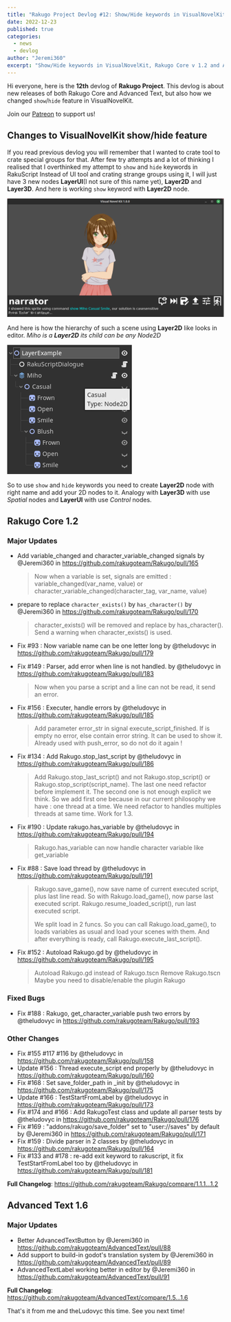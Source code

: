 ```yaml
---
title: "Rakugo Project Devlog #12: Show/Hide keywords in VisualNovelKit, Rakugo Core v 1.2 and Advanced Text v 1.6"
date: 2022-12-23
published: true
categories:
  - news
  - devlog
author: "Jeremi360"
excerpt: "Show/Hide keywords in VisualNovelKit, Rakugo Core v 1.2 and Advanced Text v 1.6"
---
```


Hi everyone, here is the **12th** devlog of **Rakugo Project**.
This devlog is about new releases of both Rakugo Core and Advanced Text, 
but also how we changed `show`/`hide` feature in VisualNovelKit.

Join our [Patreon](https://www.patreon.com/rakguoteam) to support us!

## Changes to VisualNovelKit show/hide feature

If you read previous devlog you will remember that I wanted to crate tool to crate special groups for that.
After few try attempts and a lot of thinking I realised that I overthinked my attempt to `show` and `hide` keywords in RakuScript
Instead of UI tool and crating strange groups using it, I will just have 3 new nodes **LayerUI**(I not sure of this name yet), **Layer2D** and **Layer3D**.
And here is working `show` keyword with **Layer2D** node.

![](/images/devlog/12/show.png)

And here is how the hierarchy of such a scene using **Layer2D** like looks in editor.
*Miho is a **Layer2D** its child can be any Node2D*

![](/images/devlog/12/layers_hierarchy.png)

So to use `show` and `hide` keywords you need to create **Layer2D**  node with right name and add your 2D nodes to it.
Analogy with **Layer3D** with use *Spatial* nodes and **LayerUI** with use *Control* nodes.

## Rakugo Core 1.2

### Major Updates

* Add variable_changed and character_variable_changed signals by @Jeremi360 in https://github.com/rakugoteam/Rakugo/pull/165
  
  > Now when a variable is set, signals are emitted :
  > variable_changed(var_name, value) or
  > character_variable_changed(character_tag, var_name, value)

* prepare to replace `character_exists()` by `has_character()` by @Jeremi360 in https://github.com/rakugoteam/Rakugo/pull/170
  
  > character_exists() will be removed and replace by has_character(). Send a warning when character_exists() is used.

* Fix #93 : Now variable name can be one letter long by @theludovyc in https://github.com/rakugoteam/Rakugo/pull/179

* Fix #149 : Parser, add error when line is not handled. by @theludovyc in https://github.com/rakugoteam/Rakugo/pull/183
  
  > Now when you parse a script and a line can not be read, it send an error.

* Fix #156 : Executer, handle errors by @theludovyc in https://github.com/rakugoteam/Rakugo/pull/185
  
  > Add parameter error_str in signal execute_script_finished. If is empty no error, else contain error string. It can be used to show it. Already used with push_error, so do not do it again !

* Fix #134 : Add Rakugo.stop_last_script by @theludovyc in https://github.com/rakugoteam/Rakugo/pull/186
  
  > Add Rakugo.stop_last_script() and not Rakugo.stop_script() or Rakugo.stop_script(script_name).
  > The last one need refactor before implement it. The second one is not enough explicit we think.
  > So we add first one because in our current philosophy we have : one thread at a time.
  > We need refactor to handles multiples threads at same time. Work for 1.3.

* Fix #190 : Update rakugo.has_variable by @theludovyc in https://github.com/rakugoteam/Rakugo/pull/194
  
  > Rakugo.has_variable can now handle character variable like get_variable

* Fix #88 : Save load thread by @theludovyc in https://github.com/rakugoteam/Rakugo/pull/191
  
  > Rakugo.save_game(), now save name of current executed script, plus last line read. So with
  > Rakugo.load_game(), now parse last executed script.
  > Rakugo.resume_loaded_script(), run last executed script.
  > 
  > We split load in 2 funcs. So you can call Rakugo.load_game(), to loads variables as usual and load your scenes with them. And after everything is ready, call Rakugo.execute_last_script().

* Fix #152 : Autoload Rakugo.gd by @theludovyc in https://github.com/rakugoteam/Rakugo/pull/195
  
  > Autoload Rakugo.gd instead of Rakugo.tscn
  > Remove Rakugo.tscn
  > Maybe you need to disable/enable the plugin Rakugo

### Fixed Bugs

* Fix #188 : Rakugo, get_character_variable push two errors by @theludovyc in https://github.com/rakugoteam/Rakugo/pull/193

### Other Changes

* Fix #155 #117 #116 by @theludovyc in https://github.com/rakugoteam/Rakugo/pull/158
* Update #156 : Thread execute_script end properly by @theludovyc in https://github.com/rakugoteam/Rakugo/pull/160
* Fix #168 : Set save_folder_path in _init by @theludovyc in https://github.com/rakugoteam/Rakugo/pull/175
* Update #166 : TestStartFromLabel by @theludovyc in https://github.com/rakugoteam/Rakugo/pull/173
* Fix #174 and #166 : Add RakugoTest class and update all parser tests by @theludovyc in https://github.com/rakugoteam/Rakugo/pull/176
* Fix #169 : "addons/rakugo/save_folder" set to "user://saves" by default by @Jeremi360 in https://github.com/rakugoteam/Rakugo/pull/171
* Fix #159 : Divide parser in 2 classes by @theludovyc in https://github.com/rakugoteam/Rakugo/pull/164
* Fix #133 and #178 : re-add exit keyword to rakuscript, it fix TestStartFromLabel too by @theludovyc in https://github.com/rakugoteam/Rakugo/pull/181

**Full Changelog**: https://github.com/rakugoteam/Rakugo/compare/1.1.1...1.2

## Advanced Text 1.6

### Major Updates
* Better AdvancedTextButton by @Jeremi360 in https://github.com/rakugoteam/AdvancedText/pull/88
* Add support to  build-in godot's translation system by @Jeremi360 in https://github.com/rakugoteam/AdvancedText/pull/89
* AdvancedTextLabel working better in editor by @Jeremi360 in https://github.com/rakugoteam/AdvancedText/pull/91

**Full Changelog**: https://github.com/rakugoteam/AdvancedText/compare/1.5...1.6


That's it from me and theLudovyc this time. See you next time!
